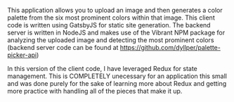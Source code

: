 This application allows you to upload an image and then generates a color palette from the six most prominent colors within that image. This client code is written using GatsbyJS for static site generation. The backend server is written in NodeJS and makes use of the Vibrant NPM package for analyzing the uploaded image and detecting the most prominent colors (backend server code can be found at https://github.com/dyllper/palette-picker-api)

In this version of the client code, I have leveraged Redux for state management. This is COMPLETELY unecessary for an application this small and was done purely for the sake of learning more about Redux and getting more practice with handling all of the pieces that make it up.
